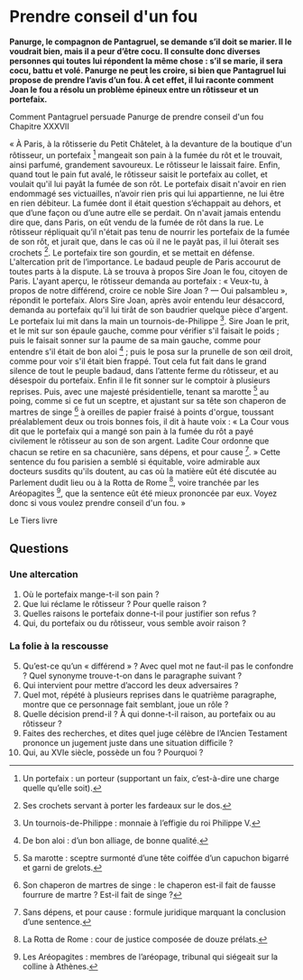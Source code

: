# Prendre conseil d'un fou

**Panurge, le compagnon de Pantagruel, se demande s’il doit se marier. Il le voudrait bien, mais il a peur d’être cocu. Il consulte donc diverses personnes qui toutes lui répondent la même chose : s’il se marie, il sera cocu, battu et volé. Panurge ne peut les croire, si bien que Pantagruel lui propose de prendre l’avis d’un fou. À cet effet, il lui raconte comment Joan le fou a résolu un problème épineux entre un rôtisseur et un portefaix.**

Comment Pantagruel persuade Panurge de prendre conseil d'un fou
Chapitre XXXVII

« À Paris, à la rôtisserie du Petit Châtelet, à la devanture de la boutique d'un rôtisseur, un portefaix [^1] mangeait son pain à la fumée du rôt et le trouvait, ainsi parfumé, grandement savoureux. Le rôtisseur le laissait faire. Enfin, quand tout le pain fut avalé, le rôtisseur saisit le portefaix au collet, et voulait qu'il lui payât la fumée de son rôt. Le portefaix disait n'avoir en rien endommagé ses victuailles, n’avoir rien pris qui lui appartienne, ne lui être en rien débiteur. La fumée dont il était question s’échappait au dehors, et que d’une façon ou d’une autre elle se perdait. On n'avait jamais entendu dire que, dans Paris, on eût vendu de la fumée de rôt dans la rue. Le rôtisseur répliquait qu’il n'était pas tenu de nourrir les portefaix de la fumée de son rôt, et jurait que, dans le cas où il ne le payât pas, il lui ôterait ses crochets [^2].
Le portefaix tire son gourdin, et se mettait en défense. L'altercation prit de l’importance. Le badaud peuple de Paris accourut de toutes parts à la dispute. Là se trouva à propos Sire Joan le fou, citoyen de Paris. L'ayant aperçu, le rôtisseur demanda au portefaix : « Veux-tu, à propos de notre différend, croire ce noble Sire Joan ? — Oui palsambleu », répondit le portefaix.
Alors Sire Joan, après avoir entendu leur désaccord, demanda au portefaix qu'il lui tirât de son baudrier quelque pièce d'argent. Le portefaix lui mit dans la main un tournois-de-Philippe [^3]. Sire Joan le prit, et le mit sur son épaule gauche, comme pour vérifier s'il faisait le poids ; puis le faisait sonner sur la paume de sa main gauche, comme pour entendre s'il était de bon aloi [^4] ; puis le posa sur la prunelle de son œil droit, comme pour voir s'il était bien frappé. Tout cela fut fait dans le grand silence de tout le peuple badaud, dans l’attente ferme du rôtisseur, et au désespoir du portefaix. Enfin il le fit sonner sur le comptoir à plusieurs reprises. Puis, avec une majesté présidentielle, tenant sa marotte [^5] au poing, comme si ce fut un sceptre, et ajustant sur sa tête son chaperon de martres de singe [^6] à oreilles de papier fraisé à points d'orgue, toussant préalablement deux ou trois bonnes fois, il dit à haute voix :
« La Cour vous dit que le portefaix qui a mangé son pain à la fumée du rôt a payé civilement le rôtisseur au son de son argent. Ladite Cour ordonne que chacun se retire en sa chacunière, sans dépens, et pour cause [^7]. »
Cette sentence du fou parisien a semblé si équitable, voire admirable aux docteurs susdits qu'ils doutent, au cas où la matière eût été discutée au Parlement dudit lieu ou à la Rotta de Rome [^8], voire tranchée par les Aréopagites [^9], que la sentence eût été mieux prononcée par eux. Voyez donc si vous voulez prendre conseil d'un fou. »

Le Tiers livre

[^1]: Un portefaix : un porteur (supportant un faix, c’est-à-dire une charge quelle qu’elle soit).
[^2]: Ses crochets servant à porter les fardeaux sur le dos.
[^3]: Un tournois-de-Philippe : monnaie à l’effigie du roi Philippe V.
[^4]: De bon aloi : d’un bon alliage, de bonne qualité.
[^5]: Sa marotte : sceptre surmonté d’une tête coiffée d’un capuchon bigarré et garni de grelots.
[^6]: Son chaperon de martres de singe : le chaperon est-il fait de fausse fourrure de martre ? Est-il fait de singe ?
[^7]: Sans dépens, et pour cause : formule juridique marquant la conclusion d’une sentence.
[^8]: La Rotta de Rome : cour de justice composée de douze prélats.
[^9]: Les Aréopagites : membres de l’aréopage, tribunal qui siégeait sur la colline à Athènes.

## Questions

### Une altercation

1. Où le portefaix mange-t-il son pain ?
2. Que lui réclame le rôtisseur ? Pour quelle raison ?
3. Quelles raisons le portefaix donne-t-il pour justifier son refus ?
4. Qui, du portefaix ou du rôtisseur, vous semble avoir raison ?

### La folie à la rescousse

5. Qu’est-ce qu’un « différend » ? Avec quel mot ne faut-il pas le confondre ? Quel synonyme trouve-t-on dans le paragraphe suivant ?
6. Qui intervient pour mettre d’accord les deux adversaires ?
7. Quel mot, répété à plusieurs reprises dans le quatrième paragraphe, montre que ce personnage fait semblant, joue un rôle ?
8. Quelle décision prend-il ? À qui donne-t-il raison, au portefaix ou au rôtisseur ?
9. Faites des recherches, et dites quel juge célèbre de l’Ancien Testament prononce un jugement juste dans une situation difficile ?
10. Qui, au XVIe siècle, possède un fou ? Pourquoi ?